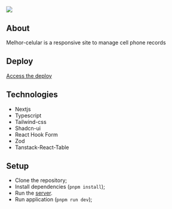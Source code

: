 #

<img src="./.github/cover.png"/>

## About

Melhor-celular is a responsive site to manage cell phone records

## Deploy

<a href="https://melhor-celular.vercel.app/" target="_blank">Access the deploy</a>

## Technologies

- Nextjs
- Typescript
- Tailwind-css
- Shadcn-ui
- React Hook Form
- Zod
- Tanstack-React-Table

## Setup

- Clone the repository;
- Install dependencies (`pnpm install`);
- Run the [server](https://github.com/Rafaelalmendra/melhor-comunicacao-challenge-2).
- Run application (`pnpm run dev`);

